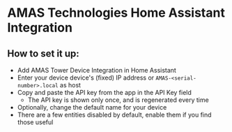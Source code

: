 # AMAS Technologies Home Assistant Integration

## How to set it up:
* Add AMAS Tower Device Integration in Home Assistant
* Enter your device device's (fixed) IP address or `AMAS-<serial-number>.local` as host
* Copy and paste the API key from the app in the API Key field
  * The API key is shown only once, and is regenerated every time
* Optionally, change the default name for your device
* There are a few entities disabled by default, enable them if you find those useful 

